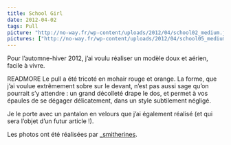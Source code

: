 ```yaml
---
title: School Girl
date: 2012-04-02
tags: Pull
picture: "http://no-way.fr/wp-content/uploads/2012/04/school02_medium.jpg"
pictures: ["http://no-way.fr/wp-content/uploads/2012/04/school05_medium.jpg", "http://no-way.fr/wp-content/uploads/2012/04/school02_medium.jpg", "http://no-way.fr/wp-content/uploads/2012/04/school03_medium.jpg", "http://no-way.fr/wp-content/uploads/2012/04/school04_medium.jpg", "http://no-way.fr/wp-content/uploads/2012/04/school01_medium.jpg"]
---
```


Pour l’automne-hiver 2012, j’ai voulu réaliser un modèle doux et aérien, facile à vivre.

READMORE
Le pull a été tricoté en mohair rouge et orange. La forme, que j’ai voulue extrêmement sobre sur le devant, n’est pas aussi sage qu’on pourrait s’y attendre : un grand décolleté drape le dos, et permet à vos épaules de se dégager délicatement, dans un style subtilement négligé.

Je le porte avec un pantalon en velours que j’ai également réalisé (et qui sera l’objet d’un futur article !).

Les photos ont été réalisées par <a href="http://www.flickr.com/photos/_smitherines" target="_blank">_smitherines</a>.